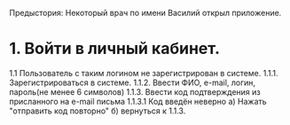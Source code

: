 

Предыстория: Некоторый врач по имени Василий открыл приложение.

# 1. Войти в личный кабинет.
   1.1 Пользователь с таким логином не зарегистрирован в системе.
    1.1.1. Зарегистрироваться в системе.
    1.1.2. Ввести ФИО, e-mail, логин, пароль(не менее 6 символов)
    1.1.3. Ввести код подтверждения из присланного на e-mail письма
      1.1.3.1 Код введён неверно
              а) Нажать "отправить код повторно"
              б) вернуться к 1.1.3.
